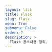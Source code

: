 ```yaml
---
layout: list
title: Flask
slug: flask
menu: True
submenu: False
order: 7
description: >
  Flask 공부내용 정리.
---
```

